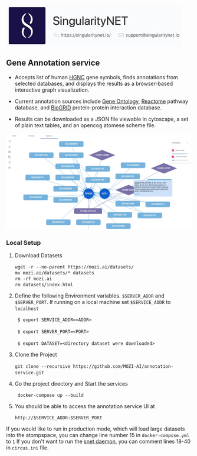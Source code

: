[issue-template]: ../../issues/new?template=BUG_REPORT.md
[feature-template]: ../../issues/new?template=FEATURE_REQUEST.md

![singnetlogo](docs/assets/singnet-logo.jpg 'SingularityNET')

## Gene Annotation service

- Accepts list of human [HGNC](https://www.genenames.org/tools/search/#!/genes) gene symbols, finds annotations from selected databases, and displays the results as a browser-based interactive graph visualization.

- Current annotation sources include [Gene Ontology](http://geneontology.org), [Reactome](http://reactome.org) pathway database, and [BioGRID](http://thebiogrid.org) protein-protein interaction database.

- Results can be downloaded as a JSON file viewable in cytoscape, a set of plain text tables, and an opencog atomese scheme file.

!["gene annotation UI screenshot"](gene-annotation_Screen-Shot-2019-03-14.jpg?raw=true "gene annotation UI screenshot")

### Local Setup

    
1. Download Datasets

    ```
    wget -r --no-parent https://mozi.ai/datasets/
    mv mozi.ai/datasets/* datasets
    rm -rf mozi.ai
    rm datasets/index.html
    ```



2. Define the following Environment variables. `$SERVER_ADDR` and `$SERVER_PORT`. If running on a local machine set `$SERVICE_ADDR` to `localhost`


        $ export SERVICE_ADDR=<ADDR>

        $ export SERVER_PORT=<PORT>
        
        $ export DATASET=<directory dataset were downloaded>


3. Clone the Project

    ```git clone --recursive https://github.com/MOZI-AI/annotation-service.git```

4. Go the project directory and Start the services

        docker-compose up --build

5.  You should be able to access the annotation service UI at

        http://$SERVICE_ADDR:$SERVER_PORT

If you would like to run in production mode, which will load large datasets into the atompspace, you can change line number 15 in `docker-compose.yml` to `1`
If you don't want to run the [snet daemon](https://github.com/singnet/snet-daemon), you can comment lines 18-40 in `circus.ini` file.
